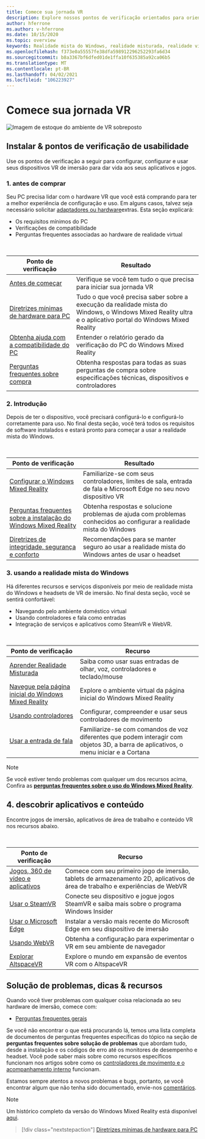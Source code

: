 ```yaml
---
title: Comece sua jornada VR
description: Explore nossos pontos de verificação orientados para orientar novos usuários de dispositivos por meio da configuração e uso de seus dispositivos VR de imersão.
author: hferrone
ms.author: v-hferrone
ms.date: 10/15/2020
ms.topic: overview
keywords: Realidade mista do Windows, realidade misturada, realidade virtual, VR, Sr,
ms.openlocfilehash: f373e0a55557fe38dfa598912296252293fa6d34
ms.sourcegitcommit: b8a3367bf6dfed01de1ffa10f635385a92ca06b5
ms.translationtype: MT
ms.contentlocale: pt-BR
ms.lasthandoff: 04/02/2021
ms.locfileid: "106223927"
---
```

# <a name="start-your-vr-journey"></a>Comece sua jornada VR

![Imagem de estoque do ambiente de VR sobreposto](images/mr-win32-slates-pinspanel.png)

## <a name="setup--usability-checkpoints"></a>Instalar & pontos de verificação de usabilidade

Use os pontos de verificação a seguir para configurar, configurar e usar seus dispositivos VR de imersão para dar vida aos seus aplicativos e jogos.

### <a name="1-before-you-buy"></a>1. antes de comprar

Seu PC precisa lidar com o hardware VR que você está comprando para ter a melhor experiência de configuração e uso. Em alguns casos, talvez seja necessário solicitar [adaptadores ou hardware](recommended-adapters-for-windows-mixed-reality-capable-pcs.md)extras. Esta seção explicará:

* Os requisitos mínimos do PC
* Verificações de compatibilidade
* Perguntas frequentes associadas ao hardware de realidade virtual

<br>

|  Ponto de verificação  |  Resultado  |
| --- | --- |
| [Antes de começar](before-you-start.md) | Verifique se você tem tudo o que precisa para iniciar sua jornada VR |
| [Diretrizes mínimas de hardware para PC](windows-mixed-reality-minimum-pc-hardware-compatibility-guidelines.md) | Tudo o que você precisa saber sobre a execução da realidade mista do Windows, o Windows Mixed Reality ultra e o aplicativo portal do Windows Mixed Reality |
| [Obtenha ajuda com a compatibilidade do PC](get-help-with-pc-compatibility.md) | Entender o relatório gerado da verificação do PC do Windows Mixed Reality |
| [Perguntas frequentes sobre compra](before-you-buy-faqs.md) | Obtenha respostas para todas as suas perguntas de compra sobre especificações técnicas, dispositivos e controladores |

### <a name="2-getting-started"></a>2. Introdução

Depois de ter o dispositivo, você precisará configurá-lo e configurá-lo corretamente para uso. No final desta seção, você terá todos os requisitos de software instalados e estará pronto para começar a usar a realidade mista do Windows.

<br>

|  Ponto de verificação  |  Resultado  |
| --- | --- |
| [Configurar o Windows Mixed Reality](set-up-windows-mixed-reality.md) | Familiarize-se com seus controladores, limites de sala, entrada de fala e Microsoft Edge no seu novo dispositivo VR |
| [Perguntas frequentes sobre a instalação do Windows Mixed Reality](wmr-setup-faq.md) | Obtenha respostas e solucione problemas de ajuda com problemas conhecidos ao configurar a realidade mista do Windows |
| [Diretrizes de integridade, segurança e conforto](wmr-health-safety-comfort.md) | Recomendações para se manter seguro ao usar a realidade mista do Windows antes de usar o headset  |

### <a name="3-using-windows-mixed-reality"></a>3. usando a realidade mista do Windows

Há diferentes recursos e serviços disponíveis por meio de realidade mista do Windows e headsets de VR de imersão. No final desta seção, você se sentirá confortável:

* Navegando pelo ambiente doméstico virtual
* Usando controladores e fala como entradas
* Integração de serviços e aplicativos como SteamVR e WebVR.

<br>

|  Ponto de verificação  |  Recurso  |
| --- | --- |
| [Aprender Realidade Misturada](learn-mixed-reality.md) | Saiba como usar suas entradas de olhar, voz, controladores e teclado/mouse |
| [Navegue pela página inicial do Windows Mixed Reality](your-mixed-reality-home.md) | Explore o ambiente virtual da página inicial do Windows Mixed Reality  |
| [Usando controladores](controllers-in-wmr.md) | Configurar, compreender e usar seus controladores de movimento |
| [Usar a entrada de fala](using-speech-in-wmr.md) | Familiarize-se com comandos de voz diferentes que podem interagir com objetos 3D, a barra de aplicativos, o menu iniciar e a Cortana |

> [!NOTE]
> Se você estiver tendo problemas com qualquer um dos recursos acima, Confira as **[perguntas frequentes sobre o uso do Windows Mixed Reality](using-wmr-faq.md)**.

## <a name="4-discover-apps-and-content"></a>4. descobrir aplicativos e conteúdo

Encontre jogos de imersão, aplicativos de área de trabalho e conteúdo VR nos recursos abaixo. 

<br>

|  Ponto de verificação  |  Recurso  |
| --- | --- |
| [Jogos, 360 de vídeo e aplicativos](using-games-and-apps-in-windows-mixed-reality.md) | Comece com seu primeiro jogo de imersão, tablets de armazenamento 2D, aplicativos de área de trabalho e experiências de WebVR |
| [Usar o SteamVR](using-steamvr-with-windows-mixed-reality.md) | Conecte seu dispositivo e jogue jogos SteamVR e saiba mais sobre o programa Windows Insider |
| [Usar o Microsoft Edge](using-microsoft-edge.md) | Instalar a versão mais recente do Microsoft Edge em seu dispositivo de imersão |
| [Usando WebVR](webvr.md) | Obtenha a configuração para experimentar o VR em seu ambiente de navegador |
| [Explorar AltspaceVR](https://docs.microsoft.com/windows/mixed-reality/altspace-vr/journey) | Explore o mundo em expansão de eventos VR com o AltspaceVR |

## <a name="troubleshooting-tips--resources"></a>Solução de problemas, dicas & recursos

Quando você tiver problemas com qualquer coisa relacionada ao seu hardware de imersão, comece com:
 
* [Perguntas frequentes gerais](troubleshooting-windows-mixed-reality.md) 

Se você não encontrar o que está procurando lá, temos uma lista completa de documentos de perguntas frequentes específicas do tópico na seção de **perguntas frequentes sobre solução de problemas** que abordam tudo, desde a instalação e os códigos de erro até os monitores de desempenho e headset. Você pode saber mais sobre como recursos específicos funcionam nos artigos sobre como os [controladores de movimento e o](controllers-in-wmr.md) [acompanhamento interno](tracking-system.md) funcionam.

Estamos sempre atentos a novos problemas e bugs, portanto, se você encontrar algum que não tenha sido documentado, envie-nos [comentários](filing-feedback.md).

> [!NOTE]
> Um histórico completo da versão do Windows Mixed Reality está disponível [aqui](mixed-reality-software.md).

> [!div class="nextstepaction"]
> [Diretrizes mínimas de hardware para PC](windows-mixed-reality-minimum-pc-hardware-compatibility-guidelines.md)

<br>
